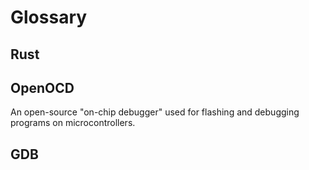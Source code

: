 # Glossary

## Rust

## OpenOCD
An open-source "on-chip debugger" used for flashing and debugging programs on microcontrollers.

## GDB


